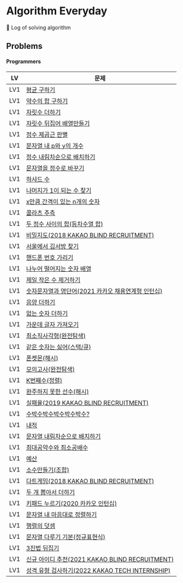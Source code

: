 # Algorithm Everyday
🥊 Log of solving algorithm

## Problems

#### Programmers

| LV  | 문제                                                                                                         |
|-----|------------------------------------------------------------------------------------------------------------|
| LV1 | [평균 구하기](https://school.programmers.co.kr/learn/courses/30/lessons/12944)                                  |
| LV1 | [약수의 합 구하기](https://school.programmers.co.kr/learn/courses/30/lessons/12928)                               |
| LV1 | [자릿수 더하기](https://school.programmers.co.kr/learn/courses/30/lessons/12931)                                 |
| LV1 | [자릿수 뒤집어 배열만들기](https://school.programmers.co.kr/learn/courses/30/lessons/12932)                           |
| LV1 | [정수 제곱근 판별](https://school.programmers.co.kr/learn/courses/30/lessons/12934)                               |
| LV1 | [문자열 내 p와 y의 개수](https://school.programmers.co.kr/learn/courses/30/lessons/12916)                          |
| LV1 | [정수 내림차순으로 배치하기](https://school.programmers.co.kr/learn/courses/30/lessons/12933)                          |
| LV1 | [문자열을 정수로 바꾸기](https://school.programmers.co.kr/learn/courses/30/lessons/12925)                            |
| LV1 | [하샤드 수](https://school.programmers.co.kr/learn/courses/30/lessons/12947)                                   |
| LV1 | [나머지가 1이 되는 수 찾기](https://school.programmers.co.kr/learn/courses/30/lessons/87389)                         |
| LV1 | [x만큼 간격이 있는 n개의 숫자](https://school.programmers.co.kr/learn/courses/30/lessons/12954)                       |
| LV1 | [콜라츠 추측](https://school.programmers.co.kr/learn/courses/30/lessons/12943)                                  |
| LV1 | [두 정수 사이의 합(등차수열 합)](https://school.programmers.co.kr/learn/courses/30/lessons/12912)                      |
| LV1 | [비밀지도(2018 KAKAO BLIND RECRUITMENT)](https://school.programmers.co.kr/learn/courses/30/lessons/17681)      |
| LV1 | [서울에서 김서방 찾기](https://school.programmers.co.kr/learn/courses/30/lessons/12919)                             |
| LV1 | [핸드폰 번호 가리기](https://school.programmers.co.kr/learn/courses/30/lessons/12948)                              |
| LV1 | [나누어 떨어지는 숫자 배열](https://school.programmers.co.kr/learn/courses/30/lessons/12910)                          |
| LV1 | [제일 작은 수 제거하기](https://school.programmers.co.kr/learn/courses/30/lessons/12935)                            |
| LV1 | [숫자문자열과 영단어(2021 카카오 채용연계형 인턴십)](https://school.programmers.co.kr/learn/courses/30/lessons/81301)          |
| LV1 | [음양 더하기](https://school.programmers.co.kr/learn/courses/30/lessons/76501)                                  |
| LV1 | [없는 숫자 더하기](https://school.programmers.co.kr/learn/courses/30/lessons/86051)                               |
| LV1 | [가운데 글자 가져오기](https://school.programmers.co.kr/learn/courses/30/lessons/12903)                             |
| LV1 | [최소직사각형(완전탐색)](https://school.programmers.co.kr/learn/courses/30/lessons/86491)                            |
| LV1 | [같은 숫자는 싫어(스택/큐)](https://school.programmers.co.kr/learn/courses/30/lessons/12906)                         |
| LV1 | [폰켓몬(해시)](https://school.programmers.co.kr/learn/courses/30/lessons/1845)                                  |
| LV1 | [모의고사(완전탐색)](https://school.programmers.co.kr/learn/courses/30/lessons/42840)                              |
| LV1 | [K번째수(정렬)](https://school.programmers.co.kr/learn/courses/30/lessons/42748)                                |
| LV1 | [완주하지 못한 선수(해시)](https://school.programmers.co.kr/learn/courses/30/lessons/42576)                          |
| LV1 | [실패율(2019 KAKAO BLIND RECRUITMENT)](https://school.programmers.co.kr/learn/courses/30/lessons/42889)       |
| LV1 | [수박수박수박수박수박수?](https://school.programmers.co.kr/learn/courses/30/lessons/12922)                            |
| LV1 | [내적](https://school.programmers.co.kr/learn/courses/30/lessons/70128)                                      |
| LV1 | [문자열 내림차순으로 배치하기](https://school.programmers.co.kr/learn/courses/30/lessons/12917)                         |
| LV1 | [최대공약수와 최소공배수](https://school.programmers.co.kr/learn/courses/30/lessons/12940)                            |
| LV1 | [예산](https://school.programmers.co.kr/learn/courses/30/lessons/12982)                                      |
| LV1 | [소수만들기(조합)](https://school.programmers.co.kr/learn/courses/30/lessons/12977)                               |                          
| LV1 | [다트게임(2018 KAKAO BLIND RECRUITMENT)](https://school.programmers.co.kr/learn/courses/30/lessons/17682)      |
| LV1 | [두 개 뽑아서 더하기](https://school.programmers.co.kr/learn/courses/30/lessons/68644)                             |
| LV1 | [키패드 누르기(2020 카카오 인턴십)](https://school.programmers.co.kr/learn/courses/30/lessons/67256)                   |
| LV1 | [문자열 내 마음대로 정렬하기](https://school.programmers.co.kr/learn/courses/30/lessons/12915)                         |
| LV1 | [행렬의 덧셈](https://school.programmers.co.kr/learn/courses/30/lessons/12950)                                  |
| LV1 | [문자열 다루기 기본(정규표현식)](https://school.programmers.co.kr/learn/courses/30/lessons/12918)                       |
| LV1 | [3진법 뒤집기](https://school.programmers.co.kr/learn/courses/30/lessons/68935)                                 |
| LV1 | [신규 아이디 추천(2021 KAKAO BLIND RECRUITMENT)](https://school.programmers.co.kr/learn/courses/30/lessons/72410) |
| LV1 | [성격 유형 검사하기(2022 KAKAO TECH INTERNSHIP)](https://school.programmers.co.kr/learn/courses/30/lessons/118666)                           |